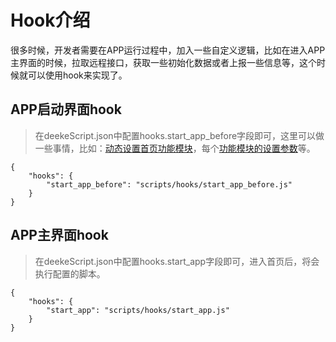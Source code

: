 # Hook介绍

很多时候，开发者需要在APP运行过程中，加入一些自定义逻辑，比如在进入APP主界面的时候，拉取远程接口，获取一些初始化数据或者上报一些信息等，这个时候就可以使用hook来实现了。


## APP启动界面hook

> 在deekeScript.json中配置hooks.start_app_before字段即可，这里可以做一些事情，比如：[动态设置首页功能模块](../config/dynamics.md)，每个[功能模块的设置参数](../config/dynamics.md)等。

```
{
    "hooks": {
        "start_app_before": "scripts/hooks/start_app_before.js"
    }
}
```


## APP主界面hook

> 在deekeScript.json中配置hooks.start_app字段即可，进入首页后，将会执行配置的脚本。

```
{
    "hooks": {
        "start_app": "scripts/hooks/start_app.js"
    }
}
```
